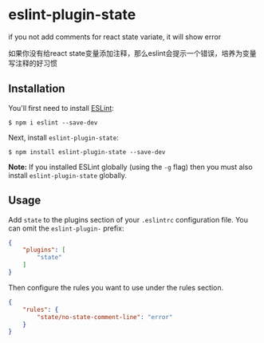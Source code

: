 # eslint-plugin-state

if you not add comments for react state variate, it will show error

如果你没有给react state变量添加注释，那么eslint会提示一个错误，培养为变量写注释的好习惯

## Installation

You'll first need to install [ESLint](http://eslint.org):

```
$ npm i eslint --save-dev
```

Next, install `eslint-plugin-state`:

```
$ npm install eslint-plugin-state --save-dev
```

**Note:** If you installed ESLint globally (using the `-g` flag) then you must also install `eslint-plugin-state` globally.

## Usage

Add `state` to the plugins section of your `.eslintrc` configuration file. You can omit the `eslint-plugin-` prefix:

```json
{
    "plugins": [
        "state"
    ]
}
```

Then configure the rules you want to use under the rules section.

```json
{
    "rules": {
        "state/no-state-comment-line": "error"
    }
}
```
